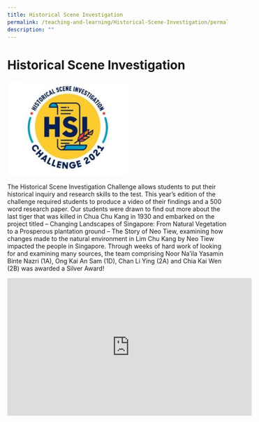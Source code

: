 ```yaml
---
title: Historical Scene Investigation
permalink: /teaching-and-learning/Historical-Scene-Investigation/permalink
description: ""
---
```

Historical Scene Investigation
==============================

<img src="/images/hsi1.jpg" style="width:55%">

The Historical Scene Investigation Challenge allows students to put their historical inquiry and research skills to the test. This year’s edition of the challenge required students to produce a video of their findings and a 500 word research paper. Our students were drawn to find out more about the last tiger that was killed in Chua Chu Kang in 1930 and embarked on the project titled – Changing Landscapes of Singapore: From Natural Vegetation to a Prosperous plantation ground – The Story of Neo Tiew, examining how changes made to the natural environment in Lim Chu Kang by Neo Tiew impacted the people in Singapore. Through weeks of hard work of looking for and examining many sources, the team comprising Noor Na’ila Yasamin Binte Nazri (1A), Ong Kai An Sam (1D), Chan Li Ying (2A) and Chia Kai Wen (2B) was awarded a Silver Award!

<iframe width="560" height="315" src="https://www.youtube.com/embed/uc0tGMbKed4" title="TWSS HSI Challenge 2021" frameborder="0" allow="accelerometer; autoplay; clipboard-write; encrypted-media; gyroscope; picture-in-picture" allowfullscreen></iframe>
